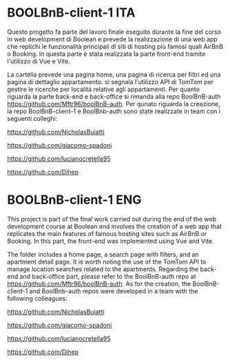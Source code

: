
# BOOLBnB-client-1 ITA

Questo progetto fa parte del lavoro finale eseguito durante la fine del corso in web development di Boolean e prevede la realizzazione di una web app che replichi le funzionalità principali di siti di hosting più famosi quali AirBnB o Booking.
In questa parte è stata realizzata la parte front-end tramite l'utilizzo di Vue e Vite.

La cartella  prevede una pagina home, una pagina di ricerca per filtri ed una pagina di dettaglio appartamento.
si segnala l'utilizzo API di TomTom  per gestire le ricerche per località relative agli appartamenti. 
Per quanto riguarda la parte back-end e back-office si rimanda alla repo BoolBnB-auth https://github.com/Mftr96/boolBnB-auth.
Per qunato riguarda la creazione, la repo BoolBnB-client-1 e BoolBnb-auth sono state realizzate in team con i seguenti colleghi:

https://github.com/NicholasBuiatti

https://github.com/giacomo-spadoni

https://github.com/lucianocretella95

https://github.com/Dihep



# BOOLBnB-client-1 ENG

This project is part of the final work carried out during the end of the web development course at Boolean and involves the creation of a web app that replicates the main features of famous hosting sites such as AirBnB or Booking.
In this part, the front-end was implemented using Vue and Vite.

The folder includes a home page, a search page with filters, and an apartment detail page.
It is worth noting the use of the TomTom API to manage location searches related to the apartments.
Regarding the back-end and back-office part, please refer to the BoolBnB-auth repo at https://github.com/Mftr96/boolBnB-auth.
As for the creation, the BoolBnB-client-1 and BoolBnb-auth repos were developed in a team with the following colleagues:

https://github.com/NicholasBuiatti

https://github.com/giacomo-spadoni

https://github.com/lucianocretella95

https://github.com/Dihep